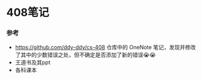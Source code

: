 # 408笔记
### 参考
- https://github.com/ddy-ddy/cs-408 仓库中的 OneNote 笔记，发现并修改了其中的少数错误之处，但不确定是否添加了新的错误😭😭
- 王道书及其ppt
- 各科课本
